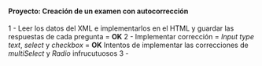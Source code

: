 #### Proyecto: Creación de un examen con autocorrección

1 - Leer los datos del XML e implementarlos en el HTML y guardar las respuestas de cada pregunta = **OK**
2 - Implementar corrección = *Input type text*, *select* y *checkbox* = **OK**
                             Intentos de implementar las correcciones de *multiSelect* y *Radio* infrucutuosos
3 - 
